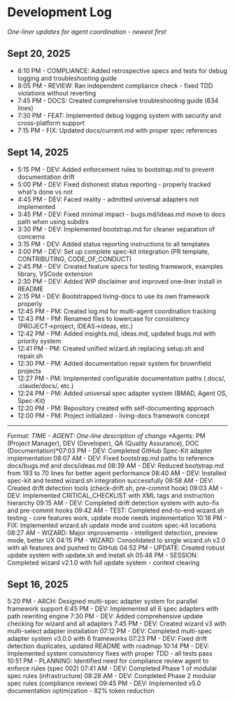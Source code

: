 # Development Log

*One-liner updates for agent coordination - newest first*

## Sept 20, 2025

- 8:10 PM - COMPLIANCE: Added retrospective specs and tests for debug logging and troubleshooting guide
- 8:05 PM - REVIEW: Ran independent compliance check - fixed TDD violations without reverting
- 7:45 PM - DOCS: Created comprehensive troubleshooting guide (634 lines)
- 7:30 PM - FEAT: Implemented debug logging system with security and cross-platform support
- 7:15 PM - FIX: Updated docs/current.md with proper spec references

## Sept 14, 2025

- 5:15 PM - DEV: Added enforcement rules to bootstrap.md to prevent documentation drift
- 5:00 PM - DEV: Fixed dishonest status reporting - properly tracked what's done vs not
- 4:45 PM - DEV: Faced reality - admitted universal adapters not implemented
- 3:45 PM - DEV: Fixed minimal impact - bugs.md/ideas.md move to docs path when using subdirs
- 3:30 PM - DEV: Implemented bootstrap.md for cleaner separation of concerns
- 3:15 PM - DEV: Added status reporting instructions to all templates
- 3:00 PM - DEV: Set up complete spec-kit integration (PR template, CONTRIBUTING, CODE_OF_CONDUCT)
- 2:45 PM - DEV: Created feature specs for testing framework, examples library, VSCode extension
- 2:30 PM - DEV: Added WIP disclaimer and improved one-liner install in README
- 2:15 PM - DEV: Bootstrapped living-docs to use its own framework properly
- 12:45 PM - PM: Created log.md for multi-agent coordination tracking
- 12:43 PM - PM: Renamed files to lowercase for consistency (PROJECT→project, IDEAS→ideas, etc.)
- 12:42 PM - PM: Added insights.md, ideas.md, updated bugs.md with priority system
- 12:41 PM - PM: Created unified wizard.sh replacing setup.sh and repair.sh
- 12:30 PM - PM: Added documentation repair system for brownfield projects
- 12:27 PM - PM: Implemented configurable documentation paths (.docs/, .claude/docs/, etc.)
- 12:24 PM - PM: Added universal spec adapter system (BMAD, Agent OS, Spec-Kit)
- 12:20 PM - PM: Repository created with self-documenting approach
- 12:00 PM - PM: Project initialized - living-docs framework concept

---
*Format: TIME - AGENT: One-line description of change*
*Agents: PM (Project Manager), DEV (Developer), QA (Quality Assurance), DOC (Documentation)*07:03 PM - DEV: Completed GitHub Spec-Kit adapter implementation
08:07 AM - DEV: Fixed bootstrap.md paths to reference docs/bugs.md and docs/ideas.md
08:39 AM - DEV: Reduced bootstrap.md from 193 to 70 lines for better agent performance
08:40 AM - DEV: Installed spec-kit and tested wizard.sh integration successfully
08:58 AM - DEV: Created drift detection tools (check-drift.sh, pre-commit hook)
09:03 AM - DEV: Implemented CRITICAL_CHECKLIST with XML tags and instruction hierarchy
09:15 AM - DEV: Completed drift detection system with auto-fix and pre-commit hooks
09:42 AM - TEST: Completed end-to-end wizard.sh testing - core features work, update mode needs implementation
10:18 PM - FIX: Implemented wizard.sh update mode and custom spec-kit locations
08:27 AM - WIZARD: Major improvements - intelligent detection, preview mode, better UX
04:15 PM - WIZARD: Consolidated to single wizard.sh v2.0 with all features and pushed to GitHub
04:52 PM - UPDATE: Created robust update system with update.sh and install.sh
05:48 PM - SESSION: Completed wizard v2.1.0 with full update system - context clearing

## Sept 16, 2025
5:20 PM - ARCH: Designed multi-spec adapter system for parallel framework support
6:45 PM - DEV: Implemented all 6 spec adapters with path rewriting engine
7:30 PM - DEV: Added comprehensive update checking for wizard and all adapters
7:45 PM - DEV: Created wizard v3 with multi-select adapter installation
07:12 PM - DEV: Completed multi-spec adapter system v3.0.0 with 6 frameworks
07:23 PM - DEV: Fixed drift detection duplicates, updated README with roadmap
10:14 PM - DEV: Implemented system consistency fixes with proper TDD - all tests pass
10:51 PM - PLANNING: Identified need for compliance review agent to enforce rules (spec 002)
07:41 AM - DEV: Completed Phase 1 of modular spec rules (infrastructure)
08:28 AM - DEV: Completed Phase 2 modular spec rules (compliance review)
09:45 PM - DEV: Implemented v5.0 documentation optimization - 82% token reduction
